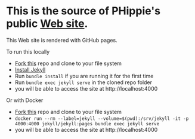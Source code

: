 This is the source of PHippie's public [Web site](http://phippie.github.io/).
=======

This Web site is rendered with GitHub pages.

To run this locally

* [Fork this](https://github.com/phippie/phippie.github.io/fork) repo and clone to your file system
* [Install Jekyll](https://help.github.com/articles/setting-up-your-github-pages-site-locally-with-jekyll/)
* Run `bundle install` if you are running it for the first time
* Run `bundle exec jekyll serve` in the cloned repo folder
* you will be able to access the site at http://localhost:4000

Or with Docker
* [Fork this](https://github.com/phippie/phippie.github.io/fork) repo and clone to your file system
* `docker run --rm --label=jekyll --volume=$(pwd):/srv/jekyll -it -p 4000:4000 jekyll/jekyll:pages bundle exec jekyll serve`
* you will be able to access the site at http://localhost:4000